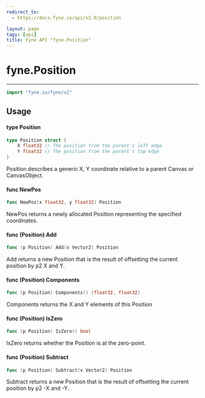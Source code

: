 ```yaml
---
redirect_to:
  - https://docs.fyne.io/api/v2.0/position

layout: page
tags: [api]
title: Fyne API "fyne.Position"
---
```



# fyne.Position
---
```go
import "fyne.io/fyne/v2"
```

## Usage

#### type Position

```go
type Position struct {
	X float32 // The position from the parent's left edge
	Y float32 // The position from the parent's top edge
}
```

Position describes a generic X, Y coordinate relative to a parent Canvas or CanvasObject.

#### func  NewPos

```go
func NewPos(x float32, y float32) Position
```
NewPos returns a newly allocated Position representing the specified coordinates.

#### func (Position) Add

```go
func (p Position) Add(v Vector2) Position
```
Add returns a new Position that is the result of offsetting the current position by p2 X and Y.

#### func (Position) Components

```go
func (p Position) Components() (float32, float32)
```
Components returns the X and Y elements of this Position

#### func (Position) IsZero

```go
func (p Position) IsZero() bool
```
IsZero returns whether the Position is at the zero-point.

#### func (Position) Subtract

```go
func (p Position) Subtract(v Vector2) Position
```
Subtract returns a new Position that is the result of offsetting the current position by p2 -X and -Y.
